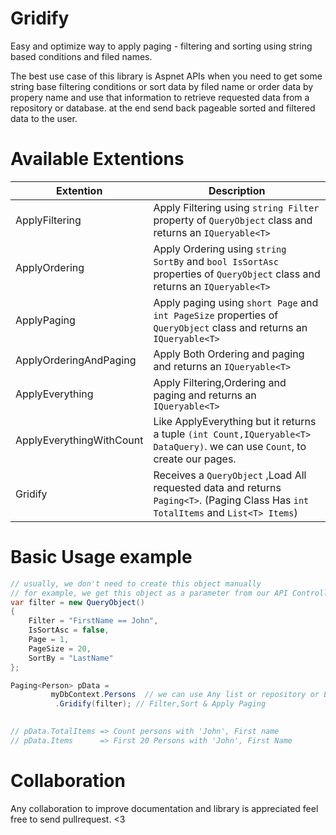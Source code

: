 # Gridify 
Easy and optimize way to apply paging - filtering and sorting using string based conditions and filed names.

The best use case of this library is Aspnet APIs when you need to get some string base filtering conditions or sort data by filed name or order data by propery name and use that information to retrieve requested data from a repository or database.
at the end send back pageable sorted and filtered data to the user.

# Available Extentions
|      Extention | Description          
|----------------|-------------------------------|
|ApplyFiltering  | Apply Filtering using `string Filter` property of `QueryObject` class and returns an `IQueryable<T>`
|ApplyOrdering   | Apply Ordering using `string SortBy` and `bool IsSortAsc` properties of `QueryObject` class and returns an `IQueryable<T>`
|ApplyPaging     | Apply paging using `short Page` and `int PageSize` properties of `QueryObject` class and returns an `IQueryable<T>`
|ApplyOrderingAndPaging|Apply Both Ordering and paging and returns an `IQueryable<T>`
|ApplyEverything | Apply Filtering,Ordering and paging and returns an `IQueryable<T>`
|ApplyEverythingWithCount| Like ApplyEverything but it returns a tuple `(int Count,IQueryable<T> DataQuery)`. we can use `Count`, to create our pages.
|Gridify | Receives a `QueryObject` ,Load All requested data and returns `Paging<T>`. (Paging Class Has `int TotalItems` and `List<T> Items`)

# Basic Usage example

```c#
// usually, we don't need to create this object manually
// for example, we get this object as a parameter from our API Controller
var filter = new QueryObject() 
{
    Filter = "FirstName == John",
    IsSortAsc = false,
    Page = 1,
    PageSize = 20,
    SortBy = "LastName"
};

Paging<Person> pData =
         myDbContext.Persons  // we can use Any list or repository or EntityFramework context
          .Gridify(filter); // Filter,Sort & Apply Paging 
          

// pData.TotalItems => Count persons with 'John', First name
// pData.Items      => First 20 Persons with 'John', First Name
```


# Collaboration
Any collaboration to improve documentation and library is appreciated feel free to send pullrequest. <3





